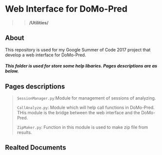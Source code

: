 # Web Interface for DoMo-Pred 
>> #### /Utilities/
## About

This repository is used for my Google Summer of Code 2017 project that develop a web interface for DoMo-Pred.


##### This folder is used for store some help libaries. Pages descriptions are as below.

## Pages descriptions
> `SessionManager.py`:Module for management of  sessions of analyzing.
>
> `CallAnalyze.py`: Module which will help call functions in DoMo-Pred. THis module is the bridge between the web interface and the DoMo-Pred. 
>
> `ZipMaker.py`: Function in this module is used to make zip file from results.
>

## Realted Documents
